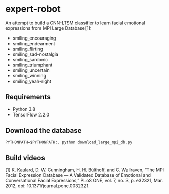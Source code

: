 # expert-robot
An attempt to build a CNN-LTSM classifier to learn facial emotional expressions from MPI Large Database[1]:

* smiling_encouraging
* smiling_endearment
* smiling_flirting
* smiling_sad-nostalgia
* smiling_sardonic
* smiling_triumphant
* smiling_uncertain
* smiling_winning
* smiling_yeah-right

## Requirements
* Python 3.8
* TensorFlow 2.2.0

## Download the database
```
PYTHONPATH=$PYTHONPATH:. python download_large_mpi_db.py
```

## Build videos

[1] K. Kaulard, D. W. Cunningham, H. H. Bülthoff, and C. Wallraven, “The MPI Facial Expression Database — A Validated Database of Emotional and Conversational Facial Expressions,” PLoS ONE, vol. 7, no. 3, p. e32321, Mar. 2012, doi: 10.1371/journal.pone.0032321.


